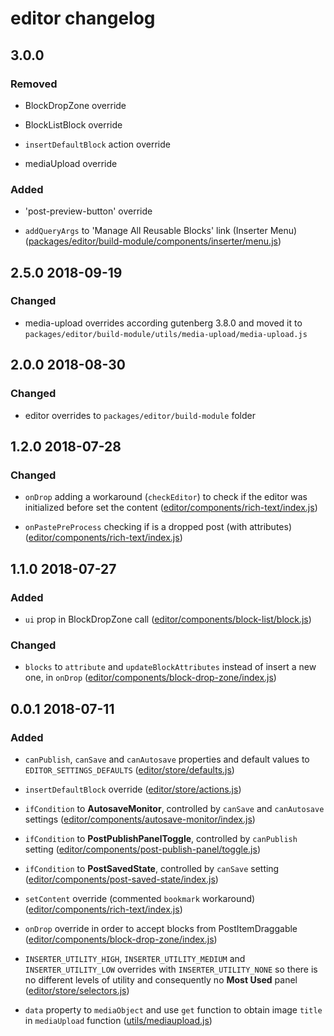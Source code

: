 # editor changelog

## 3.0.0

### Removed

- BlockDropZone override

- BlockListBlock override

- `insertDefaultBlock` action override

- mediaUpload override

### Added

- 'post-preview-button' override

- `addQueryArgs` to 'Manage All Reusable Blocks' link (Inserter Menu) ([packages/editor/build-module/components/inserter/menu.js](https://github.com/front/gutenberg-js/blob/v2.7.0/src/js/gutenberg-overrides/packages/editor/build-module/components/inserter/menu.js))

## 2.5.0 2018-09-19

### Changed

- media-upload overrides according gutenberg 3.8.0 and moved it to `packages/editor/build-module/utils/media-upload/media-upload.js`

## 2.0.0 2018-08-30

### Changed

- editor overrides to `packages/editor/build-module` folder

## 1.2.0 2018-07-28

### Changed

- `onDrop` adding a workaround (`checkEditor`) to check if the editor was initialized before set the content ([editor/components/rich-text/index.js](https://github.com/front/gutenberg-js/blob/v1.2.0/src/js/gutenberg-overrides/editor/components/rich-text/index.js))

- `onPastePreProcess` checking if is a dropped post (with attributes) ([editor/components/rich-text/index.js](https://github.com/front/gutenberg-js/blob/v1.2.0/src/js/gutenberg-overrides/editor/components/rich-text/index.js))

## 1.1.0 2018-07-27

### Added

- `ui` prop in BlockDropZone call ([editor/components/block-list/block.js](https://github.com/front/gutenberg-js/blob/v1.1.0/src/js/gutenberg-overrides/editor/components/block-list/block.js))

### Changed

- `blocks` to `attribute` and `updateBlockAttributes` instead of insert a new one, in `onDrop` ([editor/components/block-drop-zone/index.js](https://github.com/front/gutenberg-js/blob/v1.1.0/src/js/gutenberg-overrides/editor/components/block-drop-zone/index.js))

## 0.0.1 2018-07-11

### Added

- `canPublish`, `canSave` and `canAutosave` properties and default values to `EDITOR_SETTINGS_DEFAULTS` ([editor/store/defaults.js](https://github.com/front/gutenberg-js/blob/v0.0.1/src/js/gutenberg-overrides/editor/store/defaults.js))

- `insertDefaultBlock` override ([editor/store/actions.js](https://github.com/front/gutenberg-js/blob/v0.0.1/src/js/gutenberg-overrides/editor/store/actions.js))

- `ifCondition` to **AutosaveMonitor**, controlled by `canSave` and `canAutosave` settings ([editor/components/autosave-monitor/index.js](https://github.com/front/gutenberg-js/blob/v0.0.1/src/js/gutenberg-overrides/editor/components/autosave-monitor/index.js))

- `ifCondition` to **PostPublishPanelToggle**, controlled by `canPublish` setting ([editor/components/post-publish-panel/toggle.js](https://github.com/front/gutenberg-js/blob/v0.0.1/src/js/gutenberg-overrides/editor/components/post-publish-panel/toggle.js))

- `ifCondition` to **PostSavedState**, controlled by `canSave` setting ([editor/components/post-saved-state/index.js](https://github.com/front/gutenberg-js/blob/v0.0.1/src/js/gutenberg-overrides/editor/components/post-saved-state/index.js))

- `setContent` override (commented `bookmark` workaround) ([editor/components/rich-text/index.js](https://github.com/front/gutenberg-js/blob/v0.0.1/src/js/gutenberg-overrides/editor/components/rich-text/index.js))

- `onDrop` override in order to accept blocks from PostItemDraggable  ([editor/components/block-drop-zone/index.js](https://github.com/front/gutenberg-js/blob/v0.0.1/src/js/gutenberg-overrides/editor/components/block-drop-zone/index.js))

- `INSERTER_UTILITY_HIGH`, `INSERTER_UTILITY_MEDIUM` and `INSERTER_UTILITY_LOW` overrides with `INSERTER_UTILITY_NONE` so there is no different levels of utility and consequently no **Most Used** panel ([editor/store/selectors.js](https://github.com/front/gutenberg-js/blob/v0.0.1/src/js/gutenberg-overrides/editor/store/selectors.js))

- `data` property to `mediaObject` and use `get` function to obtain image `title` in `mediaUpload` function ([utils/mediaupload.js](https://github.com/front/gutenberg-js/blob/v0.0.1/src/js/gutenberg-overrides/utils/mediaupload.js))
